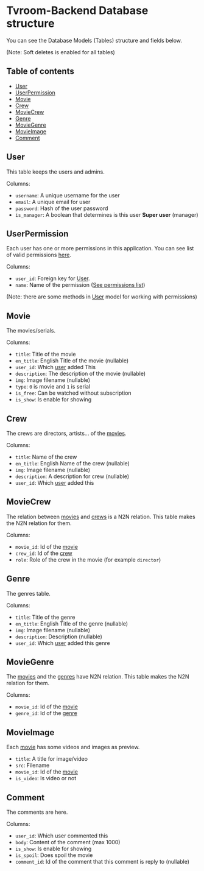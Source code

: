 # Tvroom-Backend Database structure
You can see the Database Models (Tables) structure and fields below.

(Note: Soft deletes is enabled for all tables)

## Table of contents
- [User](#user)
- [UserPermission](#userpermission)
- [Movie](#movie)
- [Crew](#crew)
- [MovieCrew](#moviecrew)
- [Genre](#genre)
- [MovieGenre](#moviegenre)
- [MovieImage](#movieimage)
- [Comment](#comment)

## User
This table keeps the users and admins.

Columns:
- `username`: A unique username for the user
- `email`: A unique email for user
- `password`: Hash of the user password
- `is_manager`: A boolean that determines is this user **Super user** (manager)

## UserPermission
Each user has one or more permissions in this application.
You can see list of valid permissions [here](permissions.md).

Columns:
- `user_id`: Foreign key for [User](#user).
- `name`: Name of the permission ([See permissions list](permissions.md))

(Note: there are some methods in [User](#user) model for working with permissions)

## Movie
The movies/serials.

Columns:
- `title`: Title of the movie
- `en_title`: English Title of the movie (nullable)
- `user_id`: Which [user](#user) added This
- `description`: The description of the movie (nullable)
- `img`: Image filename (nullable)
- `type`: `0` is movie and `1` is serial
- `is_free`: Can be watched without subscription
- `is_show`: Is enable for showing

## Crew
The crews are directors, artists... of the [movies](#movie).

Columns:
- `title`: Name of the crew
- `en_title`: English Name of the crew (nullable)
- `img`: Image filename (nullable)
- `description`: A description for crew (nullable)
- `user_id`: Which [user](#user) added this

## MovieCrew
The relation between [movies](#movie) and [crews](#crew) is a N2N relation.
This table makes the N2N relation for them.

Columns:
- `movie_id`: Id of the [movie](#movie)
- `crew_id`: Id of the [crew](#crew)
- `role`: Role of the crew in the movie (for example `director`)

## Genre
The genres table.

Columns:
- `title`: Title of the genre
- `en_title`: English Title of the genre (nullable)
- `img`: Image filename (nullable)
- `description`: Description (nullable)
- `user_id`: Which [user](#user) added this genre

## MovieGenre
The [movies](#movie) and the [genres](#genre) have N2N relation.
This table makes the N2N relation for them.

Columns:
- `movie_id`: Id of the [movie](#movie)
- `genre_id`: Id of the [genre](#genre)

## MovieImage
Each [movie](#movie) has some videos and images as preview.

- `title`: A title for image/video
- `src`: Filename
- `movie_id`: Id of the [movie](#movie)
- `is_video`: Is video or not

## Comment
The comments are here.

Columns:
- `user_id`: Which user commented this
- `body`: Content of the comment (max 1000)
- `is_show`: Is enable for showing
- `is_spoil`: Does spoil the movie
- `comment_id`: Id of the comment that this comment is reply to (nullable)
